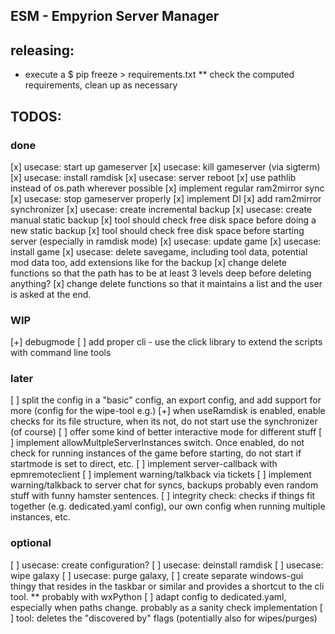 ## ESM - Empyrion Server Manager


## releasing:
* execute a $ pip freeze > requirements.txt
** check the computed requirements, clean up as necessary

## TODOS:
### done
[x] usecase: start up gameserver
[x] usecase: kill gameserver (via sigterm)
[x] usecase: install ramdisk
[x] usecase: server reboot
[x] use pathlib instead of os.path wherever possible
[x] implement regular ram2mirror sync
[x] usecase: stop gameserver properly
[x] implement DI
[x] add ram2mirror synchronizer
[x] usecase: create incremental backup
[x] usecase: create manual static backup
[x] tool should check free disk space before doing a new static backup
[x] tool should check free disk space before starting server (especially in ramdisk mode)
[x] usecase: update game
[x] usecase: install game
[x] usecase: delete savegame, including tool data, potential mod data too, add extensions like for the backup
[x] change delete functions so that the path has to be at least 3 levels deep before deleting anything?
[x] change delete functions so that it maintains a list and the user is asked at the end.

### WIP
[+] debugmode
[ ] add proper cli - use the click library to extend the scripts with command line tools

### later
[ ] split the config in a "basic" config, an export config, and add support for more (config for the wipe-tool e.g.)
[+] when useRamdisk is enabled, enable checks for its file structure, when its not, do not start use the synchronizer (of course)
[ ] offer some kind of better interactive mode for different stuff
[ ] implement allowMultpleServerInstances switch. Once enabled, do not check for running instances of the game before starting, do not start if startmode is set to direct, etc.
[ ] implement server-callback with epmremoteclient
[ ] implement warning/talkback via tickets
[ ] implement warning/talkback to server chat for syncs, backups probably even random stuff with funny hamster sentences.
[ ] integrity check: checks if things fit together (e.g. dedicated.yaml config), our own config when running multiple instances, etc.

### optional
[ ] usecase: create configuration?
[ ] usecase: deinstall ramdisk
[ ] usecase: wipe galaxy
[ ] usecase: purge galaxy, 
[ ] create separate windows-gui thingy that resides in the taskbar or similar and provides a shortcut to the cli tool.
   ** probably with wxPython
[ ] adapt config to dedicated.yaml, especially when paths change. probably as a sanity check implementation
[ ] tool: deletes the "discovered by" flags (potentially also for wipes/purges)
